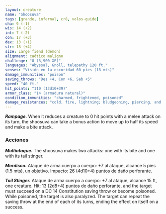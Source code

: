 ```yaml
---
layout: creature
name: "Shoosuva"
tags: [grande, infernal, cr8, volos-guide]
cha: 9 (-1)
wis: 14 (+2)
int: 7 (-2)
con: 17 (+3)
dex: 13 (+1)
str: 18 (+4)
size: Large fiend (demon)
alignment: caótico maligno
challenge: "8 (3,900 XP)"
languages: "Abyssal, Gnoll, telepathy 120 ft."
senses: "Visión en la oscuridad 60 pies (18 mts)"
damage_immunities: "poison"
saving_throws: "Des +4, Con +6, Sab +5"
speed: "40 ft."
hit_points: "110 (13d10+39)"
armor_class: "14 (armadura natural)"
condition_immunities: "charmed, frightened, poisoned"
damage_resistances: "cold, fire, lightning; bludgeoning, piercing, and slashing from nonmagical attacks"
---
```


***Rampage.*** When it reduces a creature to 0 hit points with a melee attack on its turn, the shoosuva can take a bonus action to move up to half its speed and make a bite attack.

### Acciones

***Multiataque.*** The shoosuva makes two attacks: one with its bite and one with its tail stinger.

***Mordisco.*** Ataque de arma cuerpo a cuerpo: +7 al ataque, alcance 5 pies (1.5 mts), un objetivo. Impacto: 26 (4d10+4) puntos de daño perforante.

***Tail Stinger.*** Ataque de arma cuerpo a cuerpo: +7 al ataque, alcance 15 ft, one creature. Hit: 13 (2d8+4) puntos de daño perforante, and the target must succeed on a DC 14 Constitution saving throw or become poisoned. While poisoned, the target is also paralyzed. The target can repeat the saving throw at the end of each of its turns, ending the effect on itself on a success.